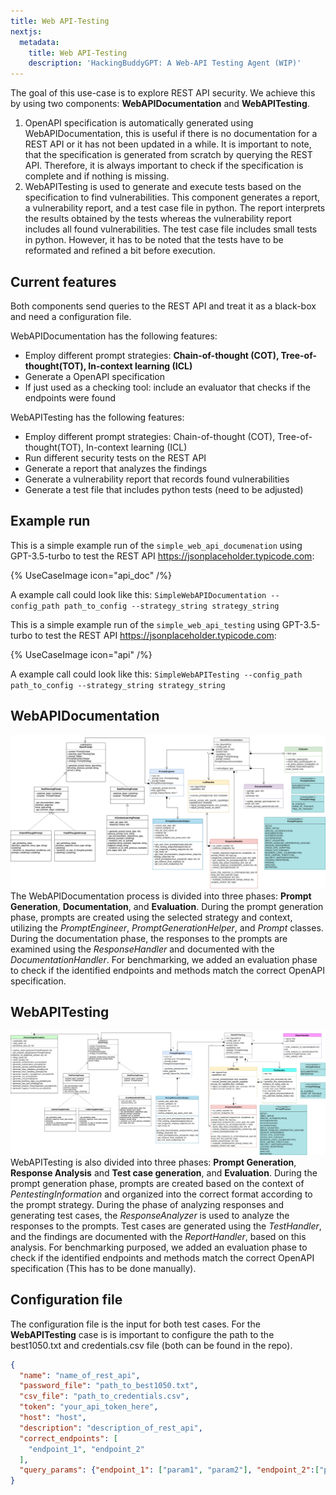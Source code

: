```yaml
---
title: Web API-Testing
nextjs:
  metadata:
    title: Web API-Testing
    description: 'HackingBuddyGPT: A Web-API Testing Agent (WIP)'
---
```


The goal of this use-case is to explore REST API security. We achieve this by using two components: **WebAPIDocumentation** and **WebAPITesting**. 
1. OpenAPI specification is automatically generated using WebAPIDocumentation, this is useful if there is no documentation for a REST API or it has not been updated in a while. It is important to note, that the specification is generated from scratch by querying the REST API. Therefore, it is always important to check if the specification is complete and if nothing is missing.
2. WebAPITesting is used to generate and execute tests based on the specification to find vulnerabilities. This component generates a report, a vulnerability report, and a test case file in python. The report interprets the results obtained by the tests whereas the vulnerability report includes all found vulnerabilities. The test case file includes small tests in python. However, it has to be noted that the tests have to be reformated and refined a bit before execution.


## Current features
Both components send queries to the REST API and treat it as a black-box and need a configuration file.

WebAPIDocumentation has the following features:

- Employ different prompt strategies: **Chain-of-thought (COT), Tree-of-thought(TOT), In-context learning (ICL)**
- Generate a OpenAPI specification
- If just used as a checking tool: include an evaluator that checks if the endpoints were found

WebAPITesting has the following features:

- Employ different prompt strategies: Chain-of-thought (COT), Tree-of-thought(TOT), In-context learning (ICL)
- Run different security tests on the REST API
- Generate a report that analyzes the findings
- Generate a vulnerability report that records found vulnerabilities
- Generate a test file that includes python tests (need to be adjusted)

## Example run
This is a simple example run of the `simple_web_api_documenation` using GPT-3.5-turbo to test the REST API https://jsonplaceholder.typicode.com:

{% UseCaseImage icon="api_doc" /%}

 A example call could look like this: `SimpleWebAPIDocumentation --config_path path_to_config --strategy_string strategy_string`


This is a simple example run of the `simple_web_api_testing` using GPT-3.5-turbo to test the REST API https://jsonplaceholder.typicode.com:

{% UseCaseImage icon="api" /%}

A example call could look like this: `SimpleWebAPITesting --config_path path_to_config --strategy_string strategy_string`


## WebAPIDocumentation 
![Webdoc_class_diagram.png](../../../../images/usecases/Webdoc_class_diagram.png)
The WebAPIDocumentation process is divided into three phases: **Prompt Generation**, **Documentation**, and **Evaluation**. During the prompt generation phase, prompts are created using the selected strategy and context, utilizing the _PromptEngineer_, _PromptGenerationHelper_, and _Prompt_ classes. During the documentation phase, the responses to the prompts are examined using the _ResponseHandler_ and documented with the _DocumentationHandler_. For benchmarking, we added an evaluation phase to check if the identified endpoints and methods match the correct OpenAPI specification.

## WebAPITesting
![Webtest_class_diagram.png](../../../../images/usecases/Webtest_class_diagram.png)
WebAPITesting is also divided into three phases: **Prompt Generation**, **Response Analysis** and **Test case generation**, and **Evaluation**. During the prompt generation phase, prompts are created based on the context of _PentestingInformation_ and organized into the correct format according to the prompt strategy. During the phase of analyzing responses and generating test cases, the _ResponseAnalyzer_ is used to analyze the responses to the prompts. Test cases are generated using the _TestHandler_, and the findings are documented with the _ReportHandler_, based on this analysis. For benchmarking purposed, we added an evaluation phase to check if the identified endpoints and methods match the correct OpenAPI specification (This has to be done manually). 

## Configuration file
The configuration file is the input for both test cases. For the **WebAPITesting** case is is important to configure the path to the best1050.txt and credentials.csv file (both can be found in the repo).
```json 
{
  "name": "name_of_rest_api",
  "password_file": "path_to_best1050.txt",
  "csv_file": "path_to_credentials.csv", 
  "token": "your_api_token_here",
  "host": "host",
  "description": "description_of_rest_api",
  "correct_endpoints": [
    "endpoint_1", "endpoint_2"
  ],
  "query_params": {"endpoint_1": ["param1", "param2"], "endpoint_2":["param3", "param4"]}
}
```
